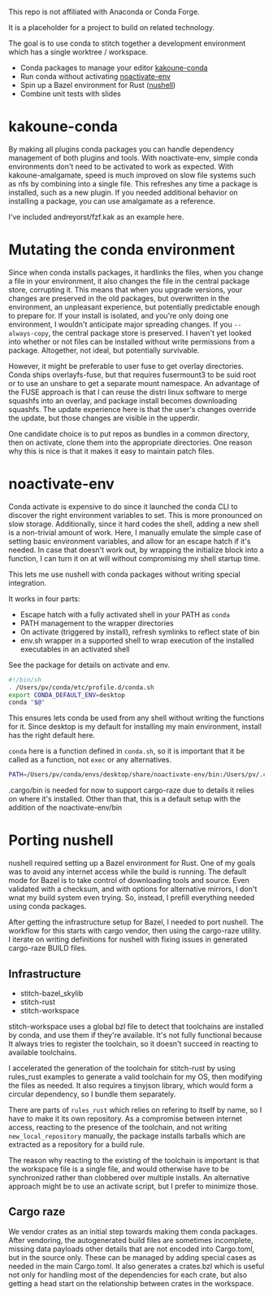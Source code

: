 This repo is not affiliated with Anaconda or Conda Forge.

It is a placeholder for a project to build on related technology.

The goal is to use conda to stitch together a development environment
which has a single worktree / workspace.

- Conda packages to manage your editor [kakoune-conda](#kakoune-conda)
- Run conda without activating [noactivate-env](#noactivate-env)
- Spin up a Bazel environment for Rust ([nushell](#porting-nushell))
- Combine unit tests with slides


# kakoune-conda
By making all plugins conda packages you can handle dependency management
of both plugins and tools. With noactivate-env, simple conda environments
don't need to be activated to work as expected. With kakoune-amalgamate,
speed is much improved on slow file systems such as nfs by combining
into a single file. This refreshes any time a package is installed,
such as a new plugin. If you needed additional behavior on installing
a package, you can use amalgamate as a reference.

I've included andreyorst/fzf.kak as an example here.

# Mutating the conda environment
Since when conda installs packages, it hardlinks the files, when you change a file in your environment, it also changes the file in the central package store, corrupting it.
This means that when you upgrade versions, your changes are preserved in the old packages, but overwritten in the environment, an unpleasant experience, but potentially predictable enough to prepare for.
If your install is isolated, and you're only doing one environment, I wouldn't anticipate major spreading changes. If you `--always-copy`, the central package store is preserved.
I haven't yet looked into whether or not files can be installed without write permissions from a package.
Altogether, not ideal, but potentially survivable.

However, it might be preferable to user fuse to get overlay directories.
Conda ships overlayfs-fuse, but that requires fusermount3 to be suid root or to use an unshare to get a separate mount namespace.
An advantage of the FUSE approach is that I can reuse the distri linux software to merge squashfs into an overlay, and package install becomes downloading squashfs.
The update experience here is that the user's changes override the update, but those changes are visible in the upperdir.

One candidate choice is to put repos as bundles in a common directory, then on activate, clone them into the appropriate directories.
One reason why this is nice is that it makes it easy to maintain patch files.

# noactivate-env
Conda activate is expensive to do since it launched the conda CLI
to discover the right environment variables to set. This is more
pronounced on slow storage. Additionally, since it hard codes the
shell, adding a new shell is a non-trivial amount of work. Here, I
manually emulate the simple case of setting basic environment
variables, and allow for an escape hatch if it's needed. In case
that doesn't work out, by wrapping the initialize block into a
function, I can turn it on at will without compromising my shell
startup time.

This lets me use nushell with conda packages without writing special
integration.

It works in four parts:
- Escape hatch with a fully activated shell in your PATH as `conda`
- PATH management to the wrapper directories
- On activate (triggered by install), refresh symlinks to reflect state of bin
- env.sh wrapper in a supported shell to wrap execution of the installed executables in an activated shell

See the package for details on activate and env.

```sh
#!/bin/sh
. /Users/pv/conda/etc/profile.d/conda.sh
export CONDA_DEFAULT_ENV=desktop
conda "$@"
```
This ensures lets conda be used from any shell without writing the
functions for it. Since desktop is my default for installing my
main environment, install has the right default here.

`conda` here is a function defined in `conda.sh`, so it is important
that it be called as a function, not `exec` or any alternatives.

```sh
PATH=/Users/pv/conda/envs/desktop/share/noactivate-env/bin:/Users/pv/.cargo/bin:/usr/local/bin:/usr/bin:/bin:/usr/sbin:/sbin ; export PATH
```

.cargo/bin is needed for now to support cargo-raze due to details it
relies on where it's installed. Other than that, this is a default
setup with the addition of the noactivate-env/bin


# Porting nushell
nushell required setting up a Bazel environment for Rust. One of
my goals was to avoid any internet access while the build is running.
The default mode for Bazel is to take control of downloading tools
and source. Even validated with a checksum, and with options for
alternative mirrors, I don't wnat my build system even trying. So,
instead, I prefill everything needed using conda packages.

After getting the infrastructure setup for Bazel, I needed to port
nushell. The workflow for this starts with cargo vendor, then using
the cargo-raze utility. I iterate on writing definitions for nushell
with fixing issues in generated cargo-raze BUILD files.

## Infrastructure
- stitch-bazel_skylib
- stitch-rust
- stitch-workspace

stitch-workspace uses a global bzl file to detect that toolchains
are installed by conda, and use them if they're available. It's not
fully functional because It always tries to register the toolchain,
so it doesn't succeed in reacting to available toolchains.

I accelerated the generation of the toolchain for stitch-rust by
using rules_rust examples to generate a valid toolchain for my OS,
then modifying the files as needed. It also requires a tinyjson
library, which would form a circular dependency, so I bundle them
separately.

There are parts of `rules_rust` which relies on refering
to itself by name, so I have to make it its own repository. As a
compromise between internet access, reacting to the presence of the
toolchain, and not writing `new_local_repository` manually, the
package installs tarballs which are extracted as a repository for
a build rule.

The reason why reacting to the existing of the toolchain is important
is that the workspace file is a single file, and would otherwise
have to be synchronized rather than clobbered over multiple installs.
An alternative approach might be to use an activate script, but I
prefer to minimize those.

## Cargo raze
We vendor crates as an initial step towards making them conda
packages. After vendoring, the autogenerated build files are sometimes
incomplete, missing data payloads other details that are not encoded
into Cargo.toml, but in the source only. These can be managed by
adding special cases as needed in the main Cargo.toml. It also
generates a crates.bzl which is useful not only for handling most
of the dependencies for each crate, but also getting a head start
on the relationship between crates in the workspace.
